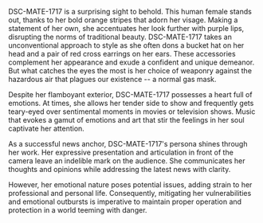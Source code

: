 DSC-MATE-1717 is a surprising sight to behold. This human female stands out, thanks to her bold orange stripes that adorn her visage. Making a statement of her own, she accentuates her look further with purple lips, disrupting the norms of traditional beauty. DSC-MATE-1717 takes an unconventional approach to style as she often dons a bucket hat on her head and a pair of red cross earrings on her ears. These accessories complement her appearance and exude a confident and unique demeanor. But what catches the eyes the most is her choice of weaponry against the hazardous air that plagues our existence -- a normal gas mask.

Despite her flamboyant exterior, DSC-MATE-1717 possesses a heart full of emotions. At times, she allows her tender side to show and frequently gets teary-eyed over sentimental moments in movies or television shows. Music that evokes a gamut of emotions and art that stir the feelings in her soul captivate her attention.

As a successful news anchor, DSC-MATE-1717's persona shines through her work. Her expressive presentation and articulation in front of the camera leave an indelible mark on the audience. She communicates her thoughts and opinions while addressing the latest news with clarity.

However, her emotional nature poses potential issues, adding strain to her professional and personal life. Consequently, mitigating her vulnerabilities and emotional outbursts is imperative to maintain proper operation and protection in a world teeming with danger.